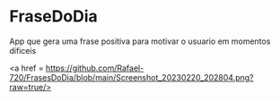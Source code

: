 # FraseDoDia
 App que gera uma frase positiva para motivar o usuario em momentos dificeis


<a href = https://github.com/Rafael-720/FrasesDoDia/blob/main/Screenshot_20230220_202804.png?raw=true/>
